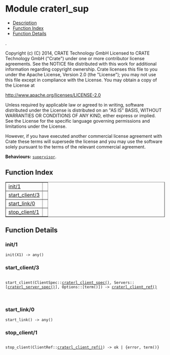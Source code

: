 

# Module craterl_sup #
* [Description](#description)
* [Function Index](#index)
* [Function Details](#functions)

.

Copyright (c) (C) 2014, CRATE Technology GmbH
Licensed to CRATE Technology GmbH ("Crate") under one or more contributor
license agreements.  See the NOTICE file distributed with this work for
additional information regarding copyright ownership.  Crate licenses
this file to you under the Apache License, Version 2.0 (the "License");
you may not use this file except in compliance with the License.  You may
obtain a copy of the License at

http://www.apache.org/licenses/LICENSE-2.0

Unless required by applicable law or agreed to in writing, software
distributed under the License is distributed on an "AS IS" BASIS, WITHOUT
WARRANTIES OR CONDITIONS OF ANY KIND, either express or implied.  See the
License for the specific language governing permissions and limitations
under the License.

However, if you have executed another commercial license agreement
with Crate these terms will supersede the license and you may use the
software solely pursuant to the terms of the relevant commercial agreement.

__Behaviours:__ [`supervisor`](supervisor.md).

<a name="index"></a>

## Function Index ##


<table width="100%" border="1" cellspacing="0" cellpadding="2" summary="function index"><tr><td valign="top"><a href="#init-1">init/1</a></td><td></td></tr><tr><td valign="top"><a href="#start_client-3">start_client/3</a></td><td></td></tr><tr><td valign="top"><a href="#start_link-0">start_link/0</a></td><td></td></tr><tr><td valign="top"><a href="#stop_client-1">stop_client/1</a></td><td></td></tr></table>


<a name="functions"></a>

## Function Details ##

<a name="init-1"></a>

### init/1 ###

`init(X1) -> any()`

<a name="start_client-3"></a>

### start_client/3 ###

<pre><code>
start_client(ClientSpec::<a href="#type-craterl_client_spec">craterl_client_spec()</a>, Servers::[<a href="#type-craterl_server_spec">craterl_server_spec()</a>], Options::[term()]) -&gt; <a href="#type-craterl_client_ref">craterl_client_ref()</a>
</code></pre>
<br />

<a name="start_link-0"></a>

### start_link/0 ###

`start_link() -> any()`

<a name="stop_client-1"></a>

### stop_client/1 ###

<pre><code>
stop_client(ClientRef::<a href="#type-craterl_client_ref">craterl_client_ref()</a>) -&gt; ok | {error, term()}
</code></pre>
<br />

